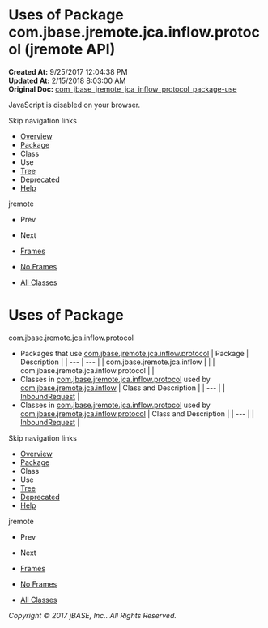 # Uses of Package com.jbase.jremote.jca.inflow.protocol (jremote   API)

**Created At:** 9/25/2017 12:04:38 PM  
**Updated At:** 2/15/2018 8:03:00 AM  
**Original Doc:** [com_jbase_jremote_jca_inflow_protocol_package-use](https://docs.jbase.com/39264-protocol/com_jbase_jremote_jca_inflow_protocol_package-use)  

<!--<br>    try {<br>        if (location.href.indexOf('is-external=true') == -1) {<br>            parent.document.title="Uses of Package com.jbase.jremote.jca.inflow.protocol (jremote   API)";<br>        }<br>    }<br>    catch(err) {<br>    }<br>//-->
JavaScript is disabled on your browser.

Skip navigation links

- [Overview](../../../../../../overview-summary.html)
- [Package](/39264-protocol/com_jbase_jremote_jca_inflow_protocol_package-summary)
- Class
- Use
- [Tree](/39264-protocol/com_jbase_jremote_jca_inflow_protocol_package-tree)
- [Deprecated](../../../../../../deprecated-list.html)
- [Help](../../../../../../help-doc.html)


jremote <br>

- Prev
- Next


- [Frames](../../../../../../index.html?com/jbase/jremote/jca/inflow/protocol//39264-protocol/com_jbase_jremote_jca_inflow_protocol_package-use)
- [No Frames](/39264-protocol/com_jbase_jremote_jca_inflow_protocol_package-use)


- [All Classes](../../../../../../allclasses-noframe.html)


<!--<br>  allClassesLink = document.getElementById("allclasses\_navbar\_top");<br>  if(window==top) {<br>    allClassesLink.style.display = "block";<br>  }<br>  else {<br>    allClassesLink.style.display = "none";<br>  }<br>  //-->

# Uses of Package
com.jbase.jremote.jca.inflow.protocol

- Packages that use [com.jbase.jremote.jca.inflow.protocol](../../../../../../com/jbase/jremote/jca/inflow/protocol//39264-protocol/com_jbase_jremote_jca_inflow_protocol_package-summary) | Package | Description |
| --- | --- |
| com.jbase.jremote.jca.inflow |   |
| com.jbase.jremote.jca.inflow.protocol |   |
- Classes in [com.jbase.jremote.jca.inflow.protocol](../../../../../../com/jbase/jremote/jca/inflow/protocol//39264-protocol/com_jbase_jremote_jca_inflow_protocol_package-summary) used by [com.jbase.jremote.jca.inflow](../../../../../../com/jbase/jremote/jca/inflow//39264-protocol/com_jbase_jremote_jca_inflow_protocol_package-summary) | Class and Description |
| --- |
| [InboundRequest](../../../../../../com/jbase/jremote/jca/inflow/protocol/class-use/InboundRequest.html#com.jbase.jremote.jca.inflow)  |
- Classes in [com.jbase.jremote.jca.inflow.protocol](../../../../../../com/jbase/jremote/jca/inflow/protocol//39264-protocol/com_jbase_jremote_jca_inflow_protocol_package-summary) used by [com.jbase.jremote.jca.inflow.protocol](../../../../../../com/jbase/jremote/jca/inflow/protocol//39264-protocol/com_jbase_jremote_jca_inflow_protocol_package-summary) | Class and Description |
| --- |
| [InboundRequest](../../../../../../com/jbase/jremote/jca/inflow/protocol/class-use/InboundRequest.html#com.jbase.jremote.jca.inflow.protocol)  |

Skip navigation links

- [Overview](../../../../../../overview-summary.html)
- [Package](/39264-protocol/com_jbase_jremote_jca_inflow_protocol_package-summary)
- Class
- Use
- [Tree](/39264-protocol/com_jbase_jremote_jca_inflow_protocol_package-tree)
- [Deprecated](../../../../../../deprecated-list.html)
- [Help](../../../../../../help-doc.html)


jremote <br>

- Prev
- Next


- [Frames](../../../../../../index.html?com/jbase/jremote/jca/inflow/protocol//39264-protocol/com_jbase_jremote_jca_inflow_protocol_package-use)
- [No Frames](/39264-protocol/com_jbase_jremote_jca_inflow_protocol_package-use)


- [All Classes](../../../../../../allclasses-noframe.html)


<!--<br>  allClassesLink = document.getElementById("allclasses\_navbar\_bottom");<br>  if(window==top) {<br>    allClassesLink.style.display = "block";<br>  }<br>  else {<br>    allClassesLink.style.display = "none";<br>  }<br>  //-->

*Copyright © 2017 jBASE, Inc.. All Rights Reserved.*
